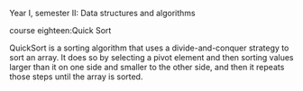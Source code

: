 Year I, semester II: Data structures and algorithms

course eighteen:Quick Sort

QuickSort is a sorting algorithm that uses a divide-and-conquer strategy to sort an array. It does so by selecting a pivot element and then sorting values larger than it on one side and smaller to the other side, and then it repeats those steps until the array is sorted. 
